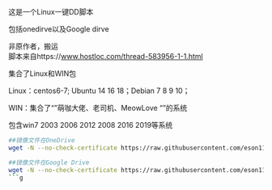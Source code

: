 这是一个Linux一键DD脚本

包括onedirve以及Google dirve

非原作者，搬运<br>
脚本来自https://www.hostloc.com/thread-583956-1-1.html

集合了Linux和WIN包

Linux：centos6-7; Ubuntu 14 16 18；Debian 7 8 9 10；

WIN：集合了“”萌咖大佬、老司机、MeowLove “”的系统

包含win7 2003 2006 2012 2008 2016 2019等系统

```bash
##镜像文件在OneDrive
wget -N --no-check-certificate https://raw.githubusercontent.com/eson1102/onekeydd/master/dd-od.sh && chmod +x dd-od.sh && ./dd-od.sh
```

```bash
##镜像文件在Google Drive
wget -N --no-check-certificate https://raw.githubusercontent.com/eson1102/onekeydd/master/dd-gd.sh && chmod +x dd-gd.sh && ./dd-gd.sh
```g
